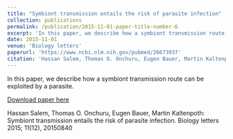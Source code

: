 ```yaml
---
title: "Symbiont transmission entails the risk of parasite infection"
collection: publications
permalink: /publication/2015-11-01-paper-title-number-6
excerpt: 'In this paper, we describe how a symbiont transmission route can be exploited by a parasite.'
date: 2015-11-01
venue: 'Biology letters'
paperurl: 'https://www.ncbi.nlm.nih.gov/pubmed/26673937'
citation: 'Hassan Salem, Thomas O. Onchuru, Eugen Bauer, Martin Kaltenpoth. (2015). &quot;Symbiont transmission entails the risk of parasite infection&quot; <i>Biology letters</i>. 11(12).'
---
```

In this paper, we describe how a symbiont transmission route can be exploited by a parasite.

[Download paper here](https://www.ncbi.nlm.nih.gov/pubmed/26673937)

Hassan Salem, Thomas O. Onchuru, Eugen Bauer, Martin Kaltenpoth: Symbiont transmission entails the risk of parasite infection. Biology letters 2015; 11(12), 20150840